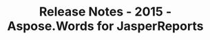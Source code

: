 ﻿---
title: Release Notes - 2015 - Aspose.Words for JasperReports
articleTitle: Release Notes - 2015
linktitle: Release Notes - 2015
description: "Aspose.Words for JasperReports Release Notes - 2015 – learn about the latest updates and fixes."
type: docs
weight: 60
url: /jasperreports/release-notes-2015/
---


